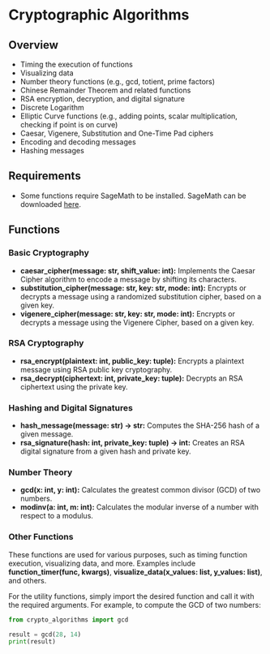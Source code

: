 
# Cryptographic Algorithms

## Overview

- Timing the execution of functions
- Visualizing data
- Number theory functions (e.g., gcd, totient, prime factors)
- Chinese Remainder Theorem and related functions
- RSA encryption, decryption, and digital signature
- Discrete Logarithm
- Elliptic Curve functions (e.g., adding points, scalar multiplication, checking if point is on curve)
- Caesar, Vigenere, Substitution and One-Time Pad ciphers
- Encoding and decoding messages
- Hashing messages

## Requirements

- Some functions  require SageMath to be installed. SageMath can be downloaded [here](https://www.sagemath.org/).

## Functions

### Basic Cryptography

- **caesar_cipher(message: str, shift_value: int):** Implements the Caesar Cipher algorithm to encode a message by shifting its characters.
- **substitution_cipher(message: str, key: str, mode: int):** Encrypts or decrypts a message using a randomized substitution cipher, based on a given key.
- **vigenere_cipher(message: str, key: str, mode: int):** Encrypts or decrypts a message using the Vigenere Cipher, based on a given key.

### RSA Cryptography

- **rsa_encrypt(plaintext: int, public_key: tuple):** Encrypts a plaintext message using RSA public key cryptography.
- **rsa_decrypt(ciphertext: int, private_key: tuple):** Decrypts an RSA ciphertext using the private key.

### Hashing and Digital Signatures

- **hash_message(message: str) -> str:** Computes the SHA-256 hash of a given message.
- **rsa_signature(hash: int, private_key: tuple) -> int:** Creates an RSA digital signature from a given hash and private key.

### Number Theory

- **gcd(x: int, y: int):** Calculates the greatest common divisor (GCD) of two numbers.
- **modinv(a: int, m: int):** Calculates the modular inverse of a number with respect to a modulus.

### Other Functions

These functions are used for various purposes, such as timing function execution, visualizing data, and more. Examples include **function_timer(func, kwargs)**, **visualize_data(x_values: list, y_values: list)**, and others.

For the utility functions, simply import the desired function and call it with the required arguments. For example, to compute the GCD of two numbers:

``` python
from crypto_algorithms import gcd

result = gcd(28, 14)
print(result)
```
